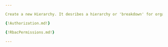 ```yaml
---

Create a new Hierarchy. It desribes a hierarchy or 'breakdown' for organizing entities for an iTwin. There can be multiple hierarchies for representing different breakdowns for the same iTwin. Each Hierarchy has a unique name.

{!Authorization.md!}

{!RbacPermissions.md!}

---
```

